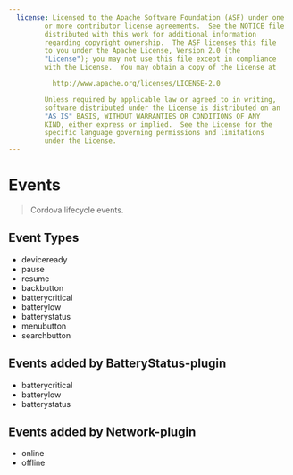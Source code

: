 ```yaml
---
  license: Licensed to the Apache Software Foundation (ASF) under one
         or more contributor license agreements.  See the NOTICE file
         distributed with this work for additional information
         regarding copyright ownership.  The ASF licenses this file
         to you under the Apache License, Version 2.0 (the
         "License"); you may not use this file except in compliance
         with the License.  You may obtain a copy of the License at

           http://www.apache.org/licenses/LICENSE-2.0

         Unless required by applicable law or agreed to in writing,
         software distributed under the License is distributed on an
         "AS IS" BASIS, WITHOUT WARRANTIES OR CONDITIONS OF ANY
         KIND, either express or implied.  See the License for the
         specific language governing permissions and limitations
         under the License.
---
```


# Events

> Cordova lifecycle events.

## Event Types

- deviceready
- pause
- resume
- backbutton
- batterycritical
- batterylow
- batterystatus
- menubutton
- searchbutton

## Events added by BatteryStatus-plugin

- batterycritical
- batterylow
- batterystatus

## Events added by Network-plugin

- online
- offline


